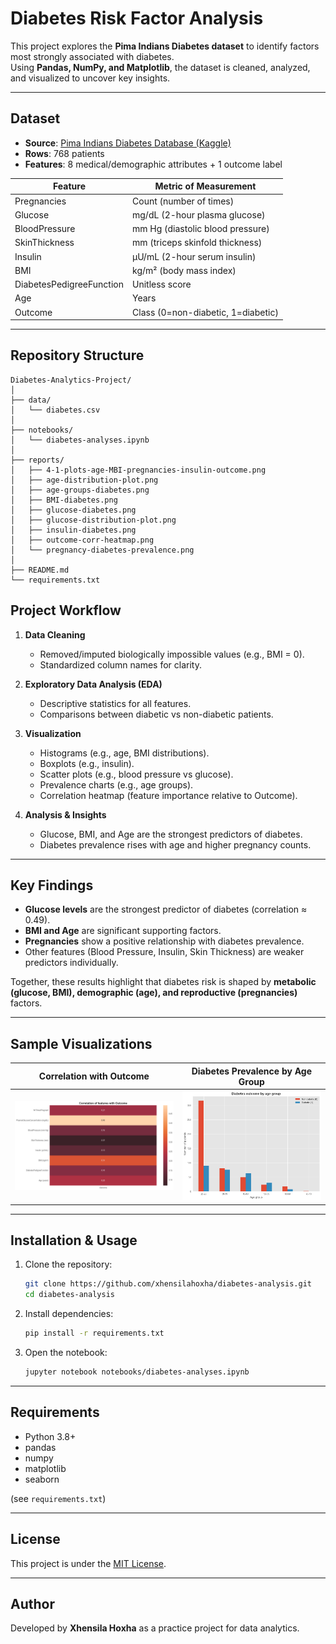 # Diabetes Risk Factor Analysis

This project explores the **Pima Indians Diabetes dataset** to identify factors most strongly associated with diabetes.  
Using **Pandas, NumPy, and Matplotlib**, the dataset is cleaned, analyzed, and visualized to uncover key insights.

---

## Dataset

- **Source**: [Pima Indians Diabetes Database (Kaggle)](https://www.kaggle.com/datasets/uciml/pima-indians-diabetes-database)  
- **Rows**: 768 patients  
- **Features**: 8 medical/demographic attributes + 1 outcome label  

| Feature                   | Metric of Measurement               |
|----------------------------|------------------------------------|
| Pregnancies               | Count (number of times)             |
| Glucose                   | mg/dL (2-hour plasma glucose)       |
| BloodPressure             | mm Hg (diastolic blood pressure)    |
| SkinThickness             | mm (triceps skinfold thickness)     |
| Insulin                   | μU/mL (2-hour serum insulin)        |
| BMI                       | kg/m² (body mass index)             |
| DiabetesPedigreeFunction  | Unitless score                      |
| Age                       | Years                               |
| Outcome                   | Class (0=non-diabetic, 1=diabetic)  |

---
## Repository Structure

```
Diabetes-Analytics-Project/
│
├── data/
│   └── diabetes.csv
│
├── notebooks/
│   └── diabetes-analyses.ipynb
│
├── reports/
│   ├── 4-1-plots-age-MBI-pregnancies-insulin-outcome.png
│   ├── age-distribution-plot.png
│   ├── age-groups-diabetes.png
│   ├── BMI-diabetes.png
│   ├── glucose-diabetes.png
│   ├── glucose-distribution-plot.png
│   ├── insulin-diabetes.png
│   ├── outcome-corr-heatmap.png
│   └── pregnancy-diabetes-prevalence.png
│
├── README.md
└── requirements.txt
```

## Project Workflow

1. **Data Cleaning**
   - Removed/imputed biologically impossible values (e.g., BMI = 0).
   - Standardized column names for clarity.

2. **Exploratory Data Analysis (EDA)**
   - Descriptive statistics for all features.
   - Comparisons between diabetic vs non-diabetic patients.

3. **Visualization**
   - Histograms (e.g., age, BMI distributions).
   - Boxplots (e.g., insulin).
   - Scatter plots (e.g., blood pressure vs glucose).
   - Prevalence charts (e.g., age groups).
   - Correlation heatmap (feature importance relative to Outcome).

4. **Analysis & Insights**
   - Glucose, BMI, and Age are the strongest predictors of diabetes.
   - Diabetes prevalence rises with age and higher pregnancy counts.
---

## Key Findings

- **Glucose levels** are the strongest predictor of diabetes (correlation ≈ 0.49).  
- **BMI and Age** are significant supporting factors.  
- **Pregnancies** show a positive relationship with diabetes prevalence.  
- Other features (Blood Pressure, Insulin, Skin Thickness) are weaker predictors individually.  

Together, these results highlight that diabetes risk is shaped by **metabolic (glucose, BMI), demographic (age), and reproductive (pregnancies)** factors.

---

## Sample Visualizations

| Correlation with Outcome | Diabetes Prevalence by Age Group |
|--------------------------|----------------------------------|
| ![heatmap](reports/outcome-corr-heatmap.png) | ![age](reports/age-groups-diabetes.png) |

---

## Installation & Usage

1. Clone the repository:
   ```bash
   git clone https://github.com/xhensilahoxha/diabetes-analysis.git
   cd diabetes-analysis
   ```

2. Install dependencies:
   ```bash
   pip install -r requirements.txt
   ```

3. Open the notebook:
   ```bash
   jupyter notebook notebooks/diabetes-analyses.ipynb
   ```

---

## Requirements

- Python 3.8+  
- pandas  
- numpy  
- matplotlib  
- seaborn  

(see `requirements.txt`)

---

## License
This project is under the [MIT License](LICENSE).

---

## Author
Developed by **Xhensila Hoxha** as a practice project for data analytics.
